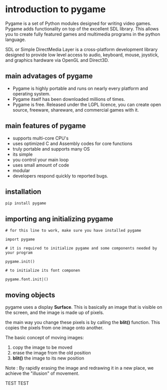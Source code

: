 # introduction to pygame

Pygame is a set of Python modules designed for writing video games. Pygame adds functionality on top of the excellent SDL library. This allows you to create fully featured games and multimedia programs in the python language.

SDL or Simple DirectMedia Layer is a cross-platform development library designed to provide low level access to audio, keyboard, mouse, joystick, and graphics hardware via OpenGL and Direct3D.

## main advatages of pygame
- Pygame is highly portable and runs on nearly every platform and operating system.
- Pygame itself has been downloaded millions of times.
- Pygame is free. Released under the LGPL licence, you can create open source, freeware, shareware, and commercial games with it. 

## main features of pygame
- supports multi-core CPU's
- uses optimized C and Assembly codes for core functions 
- truly portable and supports many OS
- its simple
- you control your main loop
- uses small amount of code
- modular
- developers respond quickly to reported bugs.

## installation
```
pip install pygame
```
## importing ang initializing pygame

```
# for this line to work, make sure you have installed pygame

import pygame
```

```
# it is required to initialize pygame and some components needed by your program

pygame.init()

# to initialize its font componen

pygame.font.init|()
```

## moving objects

pygame uses a display __Surface__. This is basically an image that is visible on the screen, and the image is made up of pixels. 

the main way you change these pixels is by calling the __blit()__ function. This copies the pixels from one image onto another.

The basic concept of moving images:
1. copy the image to be moved
2. erase the image from the old position
3. __blit()__ the image to its new position

Note : By rapidly erasing the image and redrawing it in a new place, we achieve the "illusion" of movement.


TEST TEST

